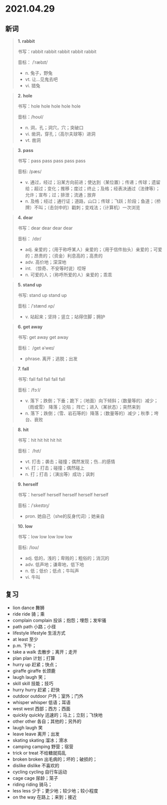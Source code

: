 # 2021.04.29

## 新词


> **1. rabbit**
>
> 书写：rabbit rabbit rabbit rabbit rabbit
>
> 音标： /ˈræbɪt/
>
> - n. 兔子，野兔
> - vt. 让…见鬼去吧
> - vi. 猎兔




> **2. hole**
>
> 书写：hole hole hole hole hole 
>
> 音标：/hoʊl/
>
> - n. 洞，孔；洞穴，穴；突破口
> - vi. 凿洞，穿孔；（高尔夫球等）进洞
> - vt. 凿洞




> **3. pass**
>
> 书写：pass pass pass pass pass
>
> 音标: /pæs/
>
> - v. 通过，经过；沿某方向前进；使达到（某位置）；传递；传球；遗留给；超过；变化；推移；度过；终止；及格；经表决通过（法律等）；允许；宣布；过；排泄；流通；放弃
> - n. 及格；经过；通行证；道路，山口；传球；飞跃；阶段；鱼道；（桥牌）不叫；（击剑中的）戳刺；变戏法；（计算机）一次浏览



> **4. dear**
>
> 书写：dear dear dear dear
>
> 音标： /dɪr/
>
> - adj. 亲爱的；（用于称呼某人）亲爱的；（用于信件抬头）亲爱的；可爱的；昂贵的；（资金）利息高的；高贵的
> - adv. 高价地；深深地
> - int. （惊奇、不安等时说）哎呀
> - n. 可爱的人；（称呼所爱的人）亲爱的；乖乖





> **5. stand up**
>
> 书写: stand up stand up
>
> 音标：/ˈstænd ʌp/
>
> - v. 站起来；坚持；竖立；站得住脚；拥护





> **6. get away**
>
> 书写: get away get away
>
> 音标： /ɡet əˈweɪ/
>
> - phrase. 离开；逃脱；出发




> **7. fall**
>
> 书写: fall fall fall fall fall
>
> 音标：/fɔːl/
>
> - v. 落下；跌倒；下垂；跪下；（地面）向下倾斜；（数量等的）减少； （雨或雪） 降落；沦陷； 阵亡；进入（某状态）；突然来到
> - n. 落下；跌倒；（雪、岩石等的）降落；（数量等的）减少；秋季；垮台、衰败





> **8. hit**
>
> 书写：hit hit hit hit hit
>
> 音标： /hɪt/
>
> - vt. 打击；袭击；碰撞；偶然发现；伤…的感情
> - vi. 打；打击；碰撞；偶然碰上
> - n. 打；打击；（演出等）成功；讽刺



> **9. herself**
>
> 书写：herself herself herself herself herself
>
> 音标：/ˈskeɪtɪŋ/
> 
> - pron. 她自己（she的反身代词）；她亲自





> **10. low**
> 
> 书写：low low low low low 
>
> 音标:  /loʊ/
>
> - adj. 低的，浅的；卑贱的；粗俗的；消沉的
> - adv. 低声地；谦卑地，低下地
> - n. 低；低价；低点；牛叫声
> - vi. 牛叫

## 复习

- lion dance 舞狮
- ride ride 骑；乘
- complain complain 投诉；抱怨；埋怨；发牢骚
- path path 小路；小径
- lifestyle lifestyle 生活方式
- at least 至少
- p.m. 下午；
- take a walk 去散步；离开；走开
- plan plan 计划；打算
- hurry up 赶紧；快点；
- giraffe giraffe 长颈鹿
- laugh laugh 笑；
- skill skill 技能；技巧
- hurry hurry 赶紧；赶快
- outdoor outdoor 户外；室外；门外
- whisper whisper 低语；耳语
- west west 西部；西方；西面
- quickly quickly 迅速的；马上；立刻；飞快地
- other other 各自；其他的；另外的
- laugh laugh 笑
- leave leave 离开；出发
- skating skating 溜冰；滑冰
- camping camping 野营；宿营
- trick or treat 不给糖就捣乱
- broken broken 出毛病的；坏的；破损的；
- dislike dislike 不喜欢的
- cycling cycling 自行车运动
- cage cage 尿龄；笼子
- riding riding 骑马；
- less less 少于；更少地；较少地；较小程度
- on the way 在路上；来到；接近


